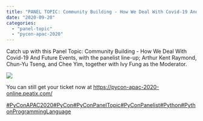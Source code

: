 ```yaml
---
title: "PANEL TOPIC: Community Building - How We Deal With Covid-19 And Future Events"
date: "2020-09-20"
categories: 
  - "panel-topic"
  - "pycon-apac-2020"
---
```


Catch up with this Panel Topic: Community Building - How We Deal With Covid-19 And Future Events, with the panelist line-up; Arthur Kent Raymond, Chun-Yu Tseng, and Chee Yim, together with Ivy Fung as the Moderator.

![](https://pyconmy.files.wordpress.com/2020/09/20th-1500-1600-panel-topic-5.png?w=1024)

You can still get your ticket now at https://pycon-apac-2020-online.peatix.com/

[#PyConAPAC2020](https://www.facebook.com/hashtag/pyconapac2020?__eep__=6&__tn__=*NK*F)[#PyCon](https://www.facebook.com/hashtag/pycon?__eep__=6&__tn__=*NK*F)[#PyConPanelTopic](https://www.facebook.com/hashtag/pyconpaneltopic?__eep__=6&__tn__=*NK*F)[#PyConPanelist](https://www.facebook.com/hashtag/pyconpanelist?__eep__=6&__tn__=*NK*F)[#Python](https://www.facebook.com/hashtag/python?__eep__=6&__tn__=*NK*F)[#PythonProgrammingLanguage](https://www.facebook.com/hashtag/pythonprogramminglanguage?__eep__=6&__tn__=*NK*F)
